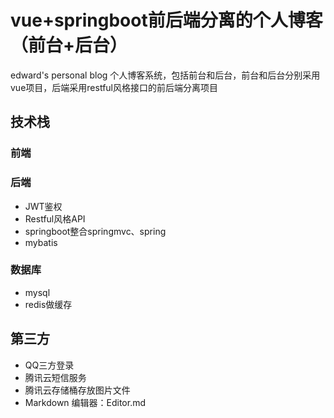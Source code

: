 # vue+springboot前后端分离的个人博客（前台+后台）
edward's personal blog 个人博客系统，包括前台和后台，前台和后台分别采用vue项目，后端采用restful风格接口的前后端分离项目

## 技术栈

### 前端

### 后端
 - JWT鉴权
 - Restful风格API
 - springboot整合springmvc、spring
 - mybatis
### 数据库
 - mysql
 - redis做缓存
## 第三方
 - QQ三方登录
 - 腾讯云短信服务
 - 腾讯云存储桶存放图片文件
 - Markdown 编辑器：Editor.md
